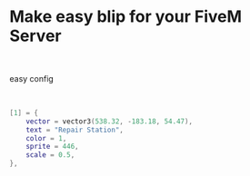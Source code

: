 <h1>Make easy blip for your FiveM Server</h1>
 
<br>
<p> easy config </p>
</br>

```lua
[1] = {
    vector = vector3(538.32, -183.18, 54.47), 
    text = "Repair Station", 
    color = 1, 
    sprite = 446, 
    scale = 0.5,
},
```
 </br>
